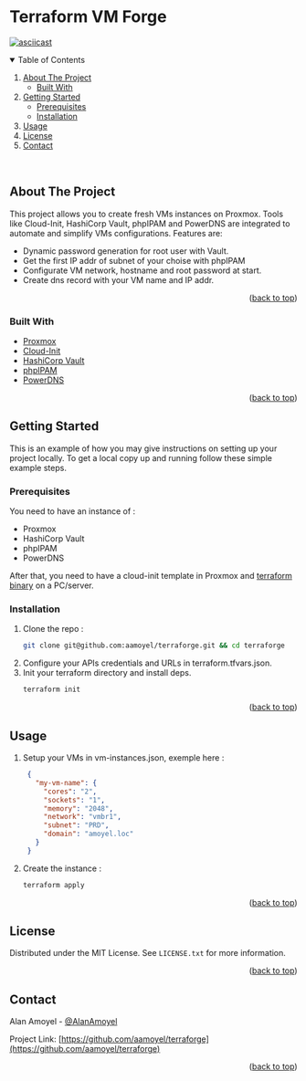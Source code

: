 # Terraform VM Forge
<div id="top"></div>

[![asciicast](https://asciinema.org/a/499315.svg)](https://asciinema.org/a/499315)

<!-- TABLE OF CONTENTS -->
<details open>
  <summary>Table of Contents</summary>
  <ol>
    <li>
      <a href="#about-the-project">About The Project</a>
      <ul>
        <li><a href="#built-with">Built With</a></li>
      </ul>
    </li>
    <li>
      <a href="#getting-started">Getting Started</a>
      <ul>
        <li><a href="#prerequisites">Prerequisites</a></li>
        <li><a href="#installation">Installation</a></li>
      </ul>
    </li>
    <li><a href="#usage">Usage</a></li>
    <li><a href="#license">License</a></li>
    <li><a href="#contact">Contact</a></li>
  </ol>
</details>
</br>



<!-- ABOUT THE PROJECT -->
## About The Project

This project allows you to create fresh VMs instances on Proxmox.
Tools like Cloud-Init, HashiCorp Vault, phpIPAM and PowerDNS are integrated to automate and simplify VMs configurations. Features are:
- Dynamic password generation for root user with Vault.
- Get the first IP addr of subnet of your choise with phpIPAM
- Configurate VM network, hostname and root password at start.
- Create dns record with your VM name and IP addr.

<p align="right">(<a href="#top">back to top</a>)</p>



### Built With

* [Proxmox](https://www.proxmox.com)
* [Cloud-Init](https://cloud-init.io/)
* [HashiCorp Vault](https://www.vaultproject.io/)
* [phpIPAM](https://phpipam.net/)
* [PowerDNS](https://www.powerdns.com/)

<p align="right">(<a href="#top">back to top</a>)</p>



<!-- GETTING STARTED -->
## Getting Started

This is an example of how you may give instructions on setting up your project locally.
To get a local copy up and running follow these simple example steps.

### Prerequisites

You need to have an instance of :
* Proxmox
* HashiCorp Vault
* phpIPAM
* PowerDNS

After that, you need to have a cloud-init template in Proxmox and [terraform binary](https://learn.hashicorp.com/tutorials/terraform/install-cli) on a PC/server.

### Installation

1. Clone the repo :
   ```sh
   git clone git@github.com:aamoyel/terraforge.git && cd terraforge
   ```
2. Configure your APIs credentials and URLs in terraform.tfvars.json.
3. Init your terraform directory and install deps.
   ```sh
   terraform init
   ```

<p align="right">(<a href="#top">back to top</a>)</p>



<!-- USAGE EXAMPLES -->
## Usage

1. Setup your VMs in vm-instances.json, exemple here :
   ```json
    {
      "my-vm-name": {
        "cores": "2",
        "sockets": "1",
        "memory": "2048",
        "network": "vmbr1",
        "subnet": "PRD",
        "domain": "amoyel.loc"
      }
    }
   ```
2. Create the instance :
   ```sh
   terraform apply
   ```

<p align="right">(<a href="#top">back to top</a>)</p>



<!-- LICENSE -->
## License

Distributed under the MIT License. See `LICENSE.txt` for more information.

<p align="right">(<a href="#top">back to top</a>)</p>



<!-- CONTACT -->
## Contact

Alan Amoyel - [@AlanAmoyel](https://twitter.com/AlanAmoyel)

Project Link: [https://github.com/aamoyel/terraforge](https://github.com/aamoyel/terraforge)

<p align="right">(<a href="#top">back to top</a>)</p>
